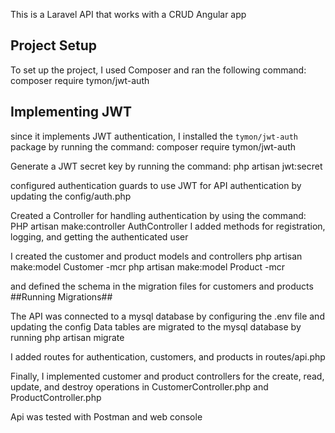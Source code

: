 This is a Laravel API that works with a CRUD Angular app

## Project Setup ##
To set up the project, I used Composer and ran the following command: composer require tymon/jwt-auth

## Implementing JWT ##
since it implements JWT authentication, I installed the `tymon/jwt-auth` package by running the command: 
composer require tymon/jwt-auth

Generate a JWT secret key by running the command: 
php artisan jwt:secret

configured authentication guards to use JWT for API authentication by updating the config/auth.php

Created a Controller for handling authentication by using the command: PHP artisan make:controller AuthController
I added methods for registration, logging, and getting the authenticated user

I created the customer and product models and controllers 
php artisan make:model Customer -mcr
php artisan make:model Product -mcr

and defined the schema in the migration files for customers and products
##Running Migrations##

The API was connected to a mysql database by configuring the .env file and updating the config
Data tables are migrated to the mysql database by running php artisan migrate

I added routes for authentication, customers, and products in routes/api.php

Finally, I implemented customer and product controllers for the create, read, update, and destroy operations in CustomerController.php and ProductController.php


Api was tested with Postman and web console

